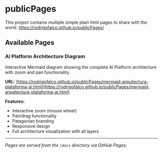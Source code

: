 # publicPages

This project contains multiple simple plain html pages to share with the world.
https://rodrigofalco.github.io/publicPages/

## Available Pages

### AI Platform Architecture Diagram

Interactive Mermaid diagram showing the complete AI Platform architecture with zoom and pan functionality.

**URL:** [https://rodrigofalco.github.io/publicPages/mermaid-arquitectura-plataforma-ai.html](https://rodrigofalco.github.io/publicPages/mermaid-arquitectura-plataforma-ai.html)

**Features:**

- Interactive zoom (mouse wheel)
- Pan/drag functionality
- Patagonian branding
- Responsive design
- Full architecture visualization with all layers

---

_Pages are served from the `/docs` directory via GitHub Pages._
